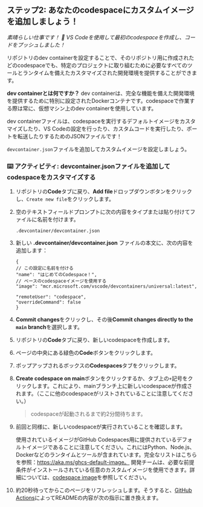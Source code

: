 <!--
  <<< Author notes: Step 2 >>>
  Start this step by acknowledging the previous step.
  Define terms and link to docs.github.com.
-->

## ステップ2: あなたのcodespaceにカスタムイメージを追加しましょう！

_素晴らしい仕事です！ 🎉 VS Codeを使用して最初のcodespaceを作成し、コードをプッシュしました！_

リポジトリのdev containerを設定することで、そのリポジトリ用に作成されたどのcodespaceでも、特定のプロジェクトに取り組むために必要なすべてのツールとランタイムを備えたカスタマイズされた開発環境を提供することができます。

**dev containerとは何ですか？** dev containerは、完全な機能を備えた開発環境を提供するために特別に設定されたDockerコンテナです。codespaceで作業する際は常に、仮想マシン上のdev containerを使用しています。

dev containerファイルは、codespaceを実行するデフォルトイメージをカスタマイズしたり、VS Codeの設定を行ったり、カスタムコードを実行したり、ポートを転送したりするためのJSONファイルです！

`devcontainer.json`ファイルを追加してカスタムイメージを設定しましょう。

### :keyboard: アクティビティ: devcontainer.jsonファイルを追加してcodespaceをカスタマイズする

1. リポジトリの**Code**タブに戻り、**Add file**ドロップダウンボタンをクリックし、`Create new file`をクリックします。
1. 空のテキストフィールドプロンプトに次の内容をタイプまたは貼り付けてファイルに名前を付けます。

   ```
   .devcontainer/devcontainer.json
   ```

1. 新しい **.devcontainer/devcontainer.json** ファイルの本文に、次の内容を追加します：

   ```jsonc
   {
   // この設定に名前を付ける
   "name": "はじめてのCodespace！",
   // ベースのcodespaceイメージを使用する
   "image": "mcr.microsoft.com/vscode/devcontainers/universal:latest",

   "remoteUser": "codespace",
   "overrideCommand": false
   }
   ```

1. **Commit changes**をクリックし、その後**Commit changes directly to the `main` branch**を選択します。
1. リポジトリの**Code**タブに戻り、新しいcodespaceを作成します。
1. ページの中央にある緑色の**Code**ボタンをクリックします。
1. ポップアップされるボックスの**Codespaces**タブをクリックします。
1. **Create codespace on main**ボタンをクリックするか、タブ上の`+`記号をクリックします。これにより、mainブランチ上に新しいcodespaceが作成されます。（ここに他のcodespaceがリストされていることに注意してください。）

   > codespaceが起動されるまで約2分間待ちます。

1. 前回と同様に、新しいcodespaceが実行されていることを確認します。

   使用されているイメージがGitHub Codespaces用に提供されているデフォルトイメージであることに注意してください。これにはPython、Node.js、Dockerなどのランタイムとツールが含まれています。完全なリストはこちらを参照：https://aka.ms/ghcs-default-image。 開発チームは、必要な前提条件がインストールされている任意のカスタムイメージを使用できます。詳細については、[codespace image](https://aka.ms/configure-codespace)を参照してください。

1. 約20秒待ってからこのページをリフレッシュします。そうすると、[GitHub Actions](https://docs.github.com/en/actions)によってREADMEの内容が次の指示に置き換えます。
